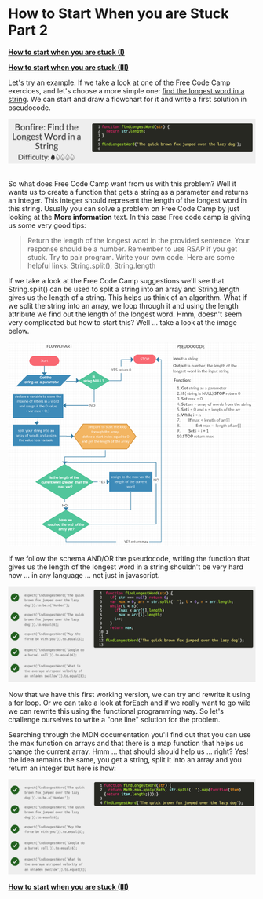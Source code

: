 # How to Start When you are Stuck Part 2

**[How to start when you are stuck (I)](How-To-Start-When-Stuck-I)**

**[How to start when you are stuck (III)](How-To-Start-When-Stuck-III)**

Let's try an example. If we take a look at one of the Free Code Camp exercices, and let's choose a more simple one: [find the longest word in a string](http://www.freecodecamp.com/challenges/Algorithm-find-the-longest-word-in-a-string). We can start and draw a flowchart for it and write a first solution in pseudocode.

![Algorithm in pseudocode](./images/How-To-Start-When-You-Are-Stuck/Algorithm-1.png)

## 

So what does Free Code Camp want from us with this problem? Well it wants us to create a function that gets a string as a parameter and returns an integer. This integer should represent the length of the longest word in this string. Usually you can solve a problem on Free Code Camp by just looking at the **More information** text. In this case Free code camp is giving us some very good tips:

> Return the length of the longest word in the provided sentence. Your response should be a number. Remember to use RSAP if you get stuck. Try to pair program. Write your own code. Here are some helpful links: String.split(), String.length

If we take a look at the Free Code Camp suggestions we'll see that String.split() can be used to split a string into an array and String.length gives us the length of a string. This helps us think of an algorithm. What if we split the string into an array, we loop through it and using the length attribute we find out the length of the longest word. Hmm, doesn't seem very complicated but how to start this? Well ... take a look at the image below.

![Flowchart](./images/How-To-Start-When-You-Are-Stuck/Flowchart.png)

If we follow the schema AND/OR the pseudocode, writing the function that gives us the length of the longest word in a string shouldn't be very hard now ... in any language ... not just in javascript.

![Algorithm](./images/How-To-Start-When-You-Are-Stuck/Algorithm-2.png)

Now that we have this first working version, we can try and rewrite it using a for loop. Or we can take a look at forEach and if we really want to go wild we can rewrite this using the functional programming way. So let's challenge ourselves to write a "one line" solution for the problem.

Searching through the MDN documentation you'll find out that you can use the max function on arrays and that there is a map function that helps us change the current array. Hmm ... that should should help us ... right? Yes! the idea remains the same, you get a string, split it into an array and you return an integer but here is how:

![Algorithm](./images/How-To-Start-When-You-Are-Stuck/Algorithm-3.png)

**[How to start when you are stuck (III)](How-To-Start-When-Stuck-III)**
